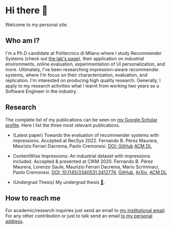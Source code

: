 # Hi there 👋

Welcome to my personal site.

## Who am I?

I'm a Ph.D candidate at Politecnico di Milano where I study Recommender Systems (check out [the lab's page](http://recsys.deib.polimi.it)), their application on industrial environments, online evaluation, experimentation of UI personalization, and more. 
Ultimately, I've been researching impression-aware recommender systems, where I'm focus on their characterization, evaluation, and replication.
I'm interested on producing high quality research. Generally, I apply to my research activities what I learnt from working two years as a Software Engineer in the industry.

## Research
The complete list of my publications can be seen on [my Google Scholar profile](https://scholar.google.com/citations?user=Zfi0rrgAAAAJ).
Here I list the three most relevant publications.

- (Latest paper) Towards the evaluation of recommender systems with impressions. Accepted at RecSys 2022.
  Fernando B. Pérez Maurera, Maurizio Ferrari Dacrema, Paolo Cremonesi.
  [DOI: ]() [GitHub]() [ACM DL]()

- ContentWise Impressions: An industrial dataset with impressions included. Accepted & presented at CIKM 2020.
  Fernando B. Pérez Maurera, Lorenzo Saule, Maurizio Ferrari Dacrema, Mario Scriminaci, Paolo Cremonesi.
  [DOI: 10.1145/3340531.3412774](https://doi.org/10.1145/3340531.3412774), [GitHub](https://github.com/ContentWise/contentwise-impressions), [ArXiv](https://arxiv.org/abs/2008.01212), [ACM DL](https://dl.acm.org/doi/10.1145/3340531.3412774) 

- (Undergrad Thesis) My undergrad thesis [🔗](https://github.com/fernandobperezm/recsys-cotraining).

## How to reach me

For academic/research inquiries just send an email to [my institutional email](mailto:fernandobenjamin.perez@polimi.it). 
For any other contribution or just to talk send an email [to my personal address](mailto:fperezmaurera@gmail.com).

